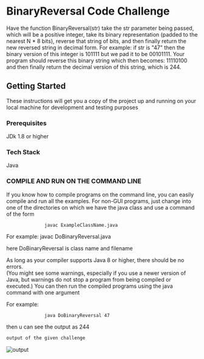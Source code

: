 # BinaryReversal Code Challenge

Have the function BinaryReversal(str) take the str parameter being passed, which will be a positive integer, take its binary representation (padded to the nearest N * 8 bits), reverse that string of bits, and then finally return the new reversed string in decimal form. For example: if str is "47" then the binary version of this integer is 101111 but we pad it to be 00101111. Your program should reverse this binary string which then becomes: 11110100 and then finally return the decimal version of this string, which is 244.

## Getting Started

These instructions will get you a copy of the project up and running on your local machine for development and testing purposes

### Prerequisites

JDk 1.8 or higher

### Tech Stack

Java

### COMPILE AND RUN ON THE COMMAND LINE

If you know how to compile programs on the command line, you can easily compile and run all the examples.
For non-GUI programs, just change into one of the directories on which we have the java class
and use a command of the form

                  javac ExampleClassName.java
                  
For example:
                  javac DoBinaryReversal.java

here DoBinaryReversal is class name and filename
                  
As long as your compiler supports Java 8 or higher, there should be no errors.  
(You might see some warnings, especially if you use a newer version of Java, 
but warnings do not stop a program from being compiled or executed.)  You can 
then run the compiled programs using the java command with one argument

For example:

                  java DoBinaryReversal 47
                  
then u can see the output as 244


```sh
output of the given challenge
```
![output](https://user-images.githubusercontent.com/81376669/112576523-74ef2900-8dc0-11eb-9642-1e1e57e74ab9.JPG)

```sh
